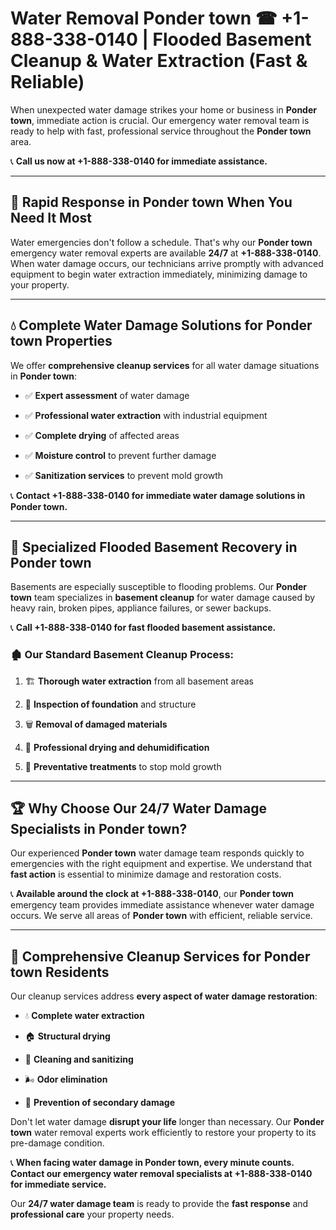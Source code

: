 # Water Removal Ponder town ☎ +1-888-338-0140 | Flooded Basement Cleanup & Water Extraction (Fast & Reliable)

When unexpected water damage strikes your home or business in **Ponder town**, immediate action is crucial. Our emergency water removal team is ready to help with fast, professional service throughout the **Ponder town** area. 

📞 **Call us now at +1-888-338-0140 for immediate assistance.**
---
## 🚀 Rapid Response in Ponder town When You Need It Most
Water emergencies don't follow a schedule. That's why our **Ponder town** emergency water removal experts are available **24/7** at **+1-888-338-0140**. When water damage occurs, our technicians arrive promptly with advanced equipment to begin water extraction immediately, minimizing damage to your property.
---
## 💧 Complete Water Damage Solutions for Ponder town Properties
We offer **comprehensive cleanup services** for all water damage situations in **Ponder town**:
- ✅ **Expert assessment** of water damage  
- ✅ **Professional water extraction** with industrial equipment  
- ✅ **Complete drying** of affected areas  
- ✅ **Moisture control** to prevent further damage  
- ✅ **Sanitization services** to prevent mold growth  
📞 **Contact +1-888-338-0140 for immediate water damage solutions in Ponder town.**
---
## 🌊 Specialized Flooded Basement Recovery in Ponder town
Basements are especially susceptible to flooding problems. Our **Ponder town** team specializes in **basement cleanup** for water damage caused by heavy rain, broken pipes, appliance failures, or sewer backups. 
📞 **Call +1-888-338-0140 for fast flooded basement assistance.**
### 🏚️ Our Standard Basement Cleanup Process:
1. 🏗️ **Thorough water extraction** from all basement areas  
2. 🔎 **Inspection of foundation** and structure  
3. 🗑️ **Removal of damaged materials**  
4. 💨 **Professional drying and dehumidification**  
5. 🚫 **Preventative treatments** to stop mold growth  
---
## 🏆 Why Choose Our 24/7 Water Damage Specialists in Ponder town?
Our experienced **Ponder town** water damage team responds quickly to emergencies with the right equipment and expertise. We understand that **fast action** is essential to minimize damage and restoration costs.
📞 **Available around the clock at +1-888-338-0140**, our **Ponder town** emergency team provides immediate assistance whenever water damage occurs. We serve all areas of **Ponder town** with efficient, reliable service.
---
## 🧹 Comprehensive Cleanup Services for Ponder town Residents
Our cleanup services address **every aspect of water damage restoration**:
- 💧 **Complete water extraction**  
- 🏠 **Structural drying**  
- 🧼 **Cleaning and sanitizing**  
- 🌬️ **Odor elimination**  
- 🚫 **Prevention of secondary damage**  
Don't let water damage **disrupt your life** longer than necessary. Our **Ponder town** water removal experts work efficiently to restore your property to its pre-damage condition.
📞 **When facing water damage in Ponder town, every minute counts. Contact our emergency water removal specialists at +1-888-338-0140 for immediate service.**
Our **24/7 water damage team** is ready to provide the **fast response** and **professional care** your property needs.
